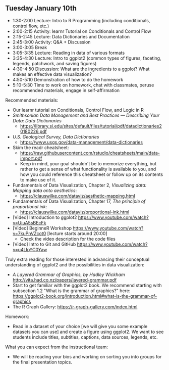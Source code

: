 ## Tuesday January 10th

  * 1:30-2:00 Lecture: Intro to R Programming (including conditionals, control flow, etc.)
  * 2:00-2:15 Activity: learnr Tutorial on Conditionals and Control Flow
  * 2:15-2:45 Lecture: Data Dictionaries and Documentation
  * 2:45-3:00 Activity: Q&A + Discussion
  * 3:00-3:05 Break
  * 3:05-3:35 Lecture: Reading in data of various formats
  * 3:35-4:30 Lecture: Intro to ggplot2 (common types of figures, faceting, legends, patchwork, and saving figures)
  * 4:30-4:50 Discussion: What are the ingredients to a ggplot? What makes an effective data visualization?
  * 4:50-5:10 Demonstration of how to do the homework
  * 5:10-5:30 Time to work on homework, chat with classmates, peruse recommended materials, engage in self-affirmation

Recommended materials: 
  
  - Our learnr tutorial on Conditionals, Control Flow, and Logic in R
  - *Smithsonian Data Management and Best Practices — Describing Your Data: Data Dictionaries*
    - https://library.si.edu/sites/default/files/tutorial/pdf/datadictionaries20180226.pdf
  - *U.S. Geological Survey, Data Dictionaries*
    - https://www.usgs.gov/data-management/data-dictionaries
  - Skim the readr cheatsheet: 
    - https://raw.githubusercontent.com/rstudio/cheatsheets/main/data-import.pdf 
    - Keep in mind, your goal shouldn't be to memorize everything, but rather to 
      get a sense of what functionality is available to you, and how you could 
      reference this cheatsheet or follow up on its contents to make use of it. 
  - Fundamentals of Data Visualization, Chapter 2, *Visualizing data: Mapping data onto aesthetics*:
    - https://clauswilke.com/dataviz/aesthetic-mapping.html 
  - Fundamentals of Data Visualization, Chapter 17, *The principle of proportional ink*:
    - https://clauswilke.com/dataviz/proportional-ink.html
  - [Video] Introduction to ggplot2 https://www.youtube.com/watch?v=UiuA5sBEcFk 
  - [Video] BeginneR Workshop https://www.youtube.com/watch?v=7kuPnVZcot0 [lecture starts around 20:00]
    - Check the video description for the code files 
  - [Video] Intro to Git and GitHub https://www.youtube.com/watch?v=u4LIpYC0Yaw 
    
Truly extra reading for those interested in advancing their conceptual understanding of ggplot2 and the possibilities in data visualization: 

  - *A Layered Grammar of Graphics, by Hadley Wickham* http://vita.had.co.nz/papers/layered-grammar.pdf
  - Start to get familiar with the ggplot2 book. We recommend starting with 
  subsection 1.2 "What is the grammar of graphics?" here: 
  https://ggplot2-book.org/introduction.html#what-is-the-grammar-of-graphics
  - The R Graph Gallery: https://r-graph-gallery.com/index.html 
  
Homework: 

  - Read in a dataset of your choice [we will give you some example datasets you can use] and create a figure using ggplot2. We want to see students include titles, subtitles, captions, data sources, legends, etc.

What you can expect from the instructional team: 

  - We will be reading your bios and working on sorting you into groups for the final
  presentation topics.
  